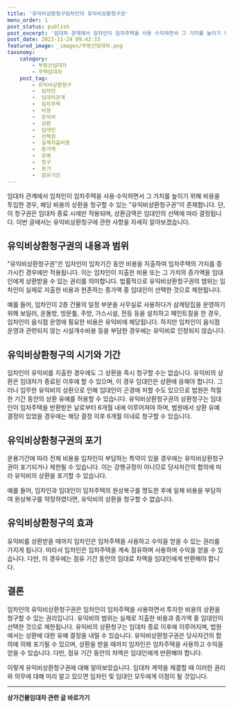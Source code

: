```yaml
---
title: '유익비상환청구임차인의 유익비상환청구권'
menu_order: 1
post_status: publish
post_excerpt: '임대차 관계에서 임차인이 임차주택을 사용 수익하면서 그 가치를 높이기 위해 비용을 투입한 경우, 해당 비용의 상환을 청구할 수 있는  유익비상환청구권 이 존재합니다. 단, 이 청구권은 임대차 종료 시에만 적용되며, 상환금액은 임대인의 선택에 따라 결정됩니다. 이번 글에서는 유익비상환청구에 관한 사항을 자세히 알아보겠습니다.'
post_date: 2023-11-24 09:42:15
featured_image: _images/부동산임대차.png
taxonomy:
    category:
        - 부동산임대차
        - 주택임대차
    post_tag:
        - 유익비상환청구
        -  임차인
        -  임대차관계
        -  임차주택
        -  비용
        -  유익비
        -  상환
        -  임대인
        -  선택권
        -  실제지출비용
        -  증가액
        -  유예
        -  청구
        -  포기
        -  점유기간
---
```



임대차 관계에서 임차인이 임차주택을 사용·수익하면서 그 가치를 높이기 위해 비용을 투입한 경우, 해당 비용의 상환을 청구할 수 있는 "유익비상환청구권"이 존재합니다. 단, 이 청구권은 임대차 종료 시에만 적용되며, 상환금액은 임대인의 선택에 따라 결정됩니다. 이번 글에서는 유익비상환청구에 관한 사항을 자세히 알아보겠습니다.

## 유익비상환청구권의 내용과 범위

"유익비상환청구권"은 임차인이 임차기간 동안 비용을 지출하여 임차주택의 가치를 증가시킨 경우에만 적용됩니다. 이는 임차인이 지출한 비용 또는 그 가치의 증가액을 임대인에게 상환받을 수 있는 권리를 의미합니다. 법률적으로 유익비상환청구권의 범위는 임차인이 실제로 지출한 비용과 현존하는 증가액 중 임대인이 선택한 것으로 제한됩니다.

예를 들어, 임차인이 2층 건물의 일정 부분을 사무실로 사용하다가 삼계탕집을 운영하기 위해 보일러, 온돌방, 방문틀, 주방, 가스시설, 전등 등을 설치하고 페인트칠을 한 경우, 임차인이 음식점 운영에 필요한 비용은 유익비에 해당됩니다. 하지만 임차인이 음식점 운영과 관련되지 않는 시설개수비용 등을 부담한 경우에는 유익비로 인정되지 않습니다.

## 유익비상환청구의 시기와 기간

임차인이 유익비를 지출한 경우에도 그 상환을 즉시 청구할 수는 없습니다. 유익비의 상환은 임대차가 종료된 이후에 할 수 있으며, 이 경우 임대인은 상환에 응해야 합니다. 그러나 임무한 유익비의 상환으로 인해 임대인이 곤경에 처할 수도 있으므로 법원은 적절한 기간 동안의 상환 유예를 허용할 수 있습니다. 유익비상환청구권의 상환청구는 임대인이 임차주택을 반환받은 날로부터 6개월 내에 이루어져야 하며, 법원에서 상환 유예 결정이 있었을 경우에는 해당 결정 이후 6개월 이내로 청구할 수 있습니다.

## 유익비상환청구권의 포기

운용기간에 따라 전체 비용을 임차인이 부담하는 특약이 있을 경우에는 유익비상환청구권이 포기되거나 제한될 수 있습니다. 이는 강행규정이 아니므로 당사자간의 합의에 따라 유익비의 상환을 포기할 수 있습니다.

예를 들어, 임차인과 임대인이 임차주택의 원상복구를 명도한 후에 일체 비용을 부담하여 원상복구를 약정하였다면, 유익비의 상환을 청구할 수 없습니다.

## 유익비상환청구의 효과

유익비를 상환받을 때까지 임차인은 임차주택을 사용하고 수익을 얻을 수 있는 권리를 가지게 됩니다. 따라서 임차인은 임차주택을 계속 점유하며 사용하며 수익을 얻을 수 있습니다. 다만, 이 경우에는 점유 기간 동안의 임대료 차액을 임대인에게 반환해야 합니다.

## 결론

임차인의 유익비상환청구권은 임차인이 임차주택을 사용하면서 투자한 비용의 상환을 청구할 수 있는 권리입니다. 유익비의 범위는 실제로 지출한 비용과 증가액 중 임대인이 선택한 것으로 제한됩니다. 유익비의 상환청구는 임대차 종료 이후에 이루어지며, 법원에서는 상환에 대한 유예 결정을 내릴 수 있습니다. 유익비상환청구권은 당사자간의 합의에 의해 포기될 수 있으며, 상환을 받을 때까지 임차인은 임차주택을 사용하고 수익을 얻을 수 있습니다. 다만, 점유 기간 동안의 차액은 임대인에게 반환해야 합니다.

이렇게 유익비상환청구권에 대해 알아보았습니다. 임대차 계약을 체결할 때 이러한 권리와 의무에 대해 미리 알고 있으면 임차인 및 임대인 모두에게 이점이 될 것입니다.
<!-- wp:separator -->
<hr class="wp-block-separator has-alpha-channel-opacity"/>
<!-- /wp:separator -->

<!-- wp:group {"backgroundColor":"base","layout":{"type":"constrained"}} -->
<div class="wp-block-group has-base-background-color has-background"><!-- wp:paragraph {"align":"center","fontSize":"medium"} -->
<p class="has-text-align-center has-large-font-size"><strong>상가건물임대차 관련 글 바로가기</strong></p>
<!-- /wp:paragraph -->


<!-- wp:latest-posts
{"categories":[{"id":22580,"count":19,"description":"","link":"https://uknowlaw.com/category/%ec%83%81%ea%b0%80%ea%b1%b4%eb%ac%bc%ec%9e%84%eb%8c%80%ec%b0%a8/","name":"상가건물임대차","slug":"상가건물임대차","taxonomy":"category","parent":0,"meta":[],"_links":{"self":[{"href":"https://uknowlaw.com/wp-json/wp/v2/categories/22580"}],"collection":[{"href":"https://uknowlaw.com/wp-json/wp/v2/categories"}],"about":[{"href":"https://uknowlaw.com/wp-json/wp/v2/taxonomies/category"}],"wp:post_type":[{"href":"https://uknowlaw.com/wp-json/wp/v2/posts?categories=22580"}],"curies":[{"name":"wp","href":"https://api.w.org/{rel}","templated":true}]}}],"postsToShow":100,"excerptLength":28,"postLayout":"grid","columns":2,"featuredImageAlign":"left","featuredImageSizeSlug":"large","fontSize":"small"} /--></div>
<!-- /wp:group -->